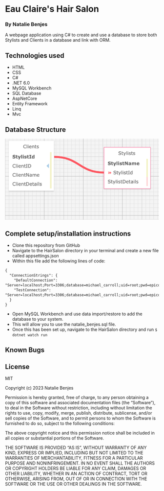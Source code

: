 # **Eau Claire's Hair Salon**

### By Natalie Benjes

A webpage application using C# to create and use a database to store both Stylists and Clients in a database and link with ORM.


## Technologies used 
- HTML
- CSS
- C#
- .NET 6.0
- MySQL Workbench
- SQL Database
- AspNetCore
- Entity Framework
- Linq
- Mvc

## Database Structure
![Database MySQL page](SQLHairSalon.png)

## Complete setup/installation instructions 
- Clone this repository from GitHub
- Navigate to the HairSalon directory in your terminal and create a new file called appsettings.json
- Within this file add the following lines of code:

```
{
  "ConnectionStrings": {
    "DefaultConnection": "Server=localhost;Port=3306;database=michael_carroll;uid=root;pwd=epicodus;",
    "TestConnection": "Server=localhost;Port=3306;database=michael_carroll;uid=root;pwd=epicodus;"
  }
}
```

- Open MySQL Workbench and use data import/restore to add the database to your system.
- This will allow you to use the natalie_benjes.sql file. 
- Once this has been set up, navigate to the HairSalon directory and run ```$ dotnet watch run```


## Known Bugs

## License
MIT

Copyright (c) 2023 Natalie Benjes

Permission is hereby granted, free of charge, to any person obtaining a copy of this software and associated documentation files (the “Software”), to deal in the Software without restriction, including without limitation the rights to use, copy, modify, merge, publish, distribute, sublicense, and/or sell copies of the Software, and to permit persons to whom the Software is furnished to do so, subject to the following conditions:

The above copyright notice and this permission notice shall be included in all copies or substantial portions of the Software.

THE SOFTWARE IS PROVIDED “AS IS”, WITHOUT WARRANTY OF ANY KIND, EXPRESS OR IMPLIED, INCLUDING BUT NOT LIMITED TO THE WARRANTIES OF MERCHANTABILITY, FITNESS FOR A PARTICULAR PURPOSE AND NONINFRINGEMENT. IN NO EVENT SHALL THE AUTHORS OR COPYRIGHT HOLDERS BE LIABLE FOR ANY CLAIM, DAMAGES OR OTHER LIABILITY, WHETHER IN AN ACTION OF CONTRACT, TORT OR OTHERWISE, ARISING FROM, OUT OF OR IN CONNECTION WITH THE SOFTWARE OR THE USE OR OTHER DEALINGS IN THE SOFTWARE.